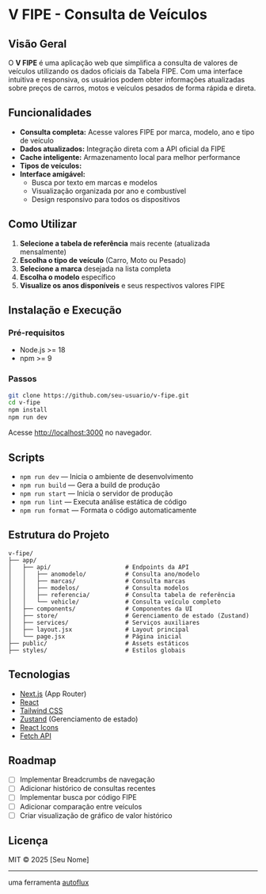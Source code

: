 # V FIPE - Consulta de Veículos

## Visão Geral

O **V FIPE** é uma aplicação web que simplifica a consulta de valores de veículos utilizando os dados oficiais da Tabela FIPE. Com uma interface intuitiva e responsiva, os usuários podem obter informações atualizadas sobre preços de carros, motos e veículos pesados de forma rápida e direta.

## Funcionalidades

- **Consulta completa:** Acesse valores FIPE por marca, modelo, ano e tipo de veículo
- **Dados atualizados:** Integração direta com a API oficial da FIPE
- **Cache inteligente:** Armazenamento local para melhor performance
- **Tipos de veículos:**
- **Interface amigável:**
  - Busca por texto em marcas e modelos
  - Visualização organizada por ano e combustível
  - Design responsivo para todos os dispositivos

## Como Utilizar

1. **Selecione a tabela de referência** mais recente (atualizada mensalmente)
2. **Escolha o tipo de veículo** (Carro, Moto ou Pesado)
3. **Selecione a marca** desejada na lista completa
4. **Escolha o modelo** específico
5. **Visualize os anos disponíveis** e seus respectivos valores FIPE

## Instalação e Execução

### Pré-requisitos

- Node.js >= 18
- npm >= 9

### Passos

```sh
git clone https://github.com/seu-usuario/v-fipe.git
cd v-fipe
npm install
npm run dev
```

Acesse [http://localhost:3000](http://localhost:3000) no navegador.

## Scripts

- `npm run dev` — Inicia o ambiente de desenvolvimento
- `npm run build` — Gera a build de produção
- `npm run start` — Inicia o servidor de produção
- `npm run lint` — Executa análise estática de código
- `npm run format` — Formata o código automaticamente

## Estrutura do Projeto

```
v-fipe/
├── app/
│   ├── api/                     # Endpoints da API
│   │   ├── anomodelo/           # Consulta ano/modelo
│   │   ├── marcas/              # Consulta marcas
│   │   ├── modelos/             # Consulta modelos
│   │   ├── referencia/          # Consulta tabela de referência
│   │   └── vehicle/             # Consulta veículo completo
│   ├── components/              # Componentes da UI
│   ├── store/                   # Gerenciamento de estado (Zustand)
│   ├── services/                # Serviços auxiliares
│   ├── layout.jsx               # Layout principal
│   └── page.jsx                 # Página inicial
├── public/                      # Assets estáticos
├── styles/                      # Estilos globais
```

## Tecnologias

- [Next.js](https://nextjs.org/) (App Router)
- [React](https://react.dev/)
- [Tailwind CSS](https://tailwindcss.com/)
- [Zustand](https://zustand-demo.pmnd.rs/) (Gerenciamento de estado)
- [React Icons](https://react-icons.github.io/react-icons/)
- [Fetch API](https://developer.mozilla.org/en-US/docs/Web/API/Fetch_API)

## Roadmap

- [ ] Implementar Breadcrumbs de navegação
- [ ] Adicionar histórico de consultas recentes
- [ ] Implementar busca por código FIPE
- [ ] Adicionar comparação entre veículos
- [ ] Criar visualização de gráfico de valor histórico

## Licença

MIT © 2025 [Seu Nome]

---

uma ferramenta [autoflux](https://autoflux.app.br/)